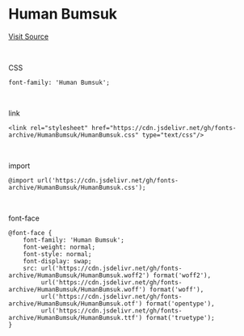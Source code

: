 # Human Bumsuk

[Visit Source](https://beomdolee.com/font-download/)

&nbsp;

CSS

```
font-family: 'Human Bumsuk';
```

&nbsp;

link

```
<link rel="stylesheet" href="https://cdn.jsdelivr.net/gh/fonts-archive/HumanBumsuk/HumanBumsuk.css" type="text/css"/>
```

&nbsp;

import

```
@import url('https://cdn.jsdelivr.net/gh/fonts-archive/HumanBumsuk/HumanBumsuk.css');
```

&nbsp;

font-face

```
@font-face {
    font-family: 'Human Bumsuk';
    font-weight: normal;
    font-style: normal;
    font-display: swap;
    src: url('https://cdn.jsdelivr.net/gh/fonts-archive/HumanBumsuk/HumanBumsuk.woff2') format('woff2'),
         url('https://cdn.jsdelivr.net/gh/fonts-archive/HumanBumsuk/HumanBumsuk.woff') format('woff'),
         url('https://cdn.jsdelivr.net/gh/fonts-archive/HumanBumsuk/HumanBumsuk.otf') format('opentype'),
         url('https://cdn.jsdelivr.net/gh/fonts-archive/HumanBumsuk/HumanBumsuk.ttf') format('truetype');
}
```
